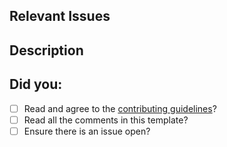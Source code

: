 ## Relevant Issues
<!-- It is mandatory to link to an issue that has been approved by the maintainer, indicated by an "approved" label. -->

<!-- Link the issue by typing: "Closes #<number>" (Closes #0 to close issue 0 for example). -->


## Description
<!-- 
Describe what changes you made, and how you've implemented them. 
Includes the features and dependencies added.
-->

## Did you:
<!-- These are required when contributing. -->
<!-- Replace [ ] with [x] to mark items as done. -->

- [ ] Read and agree to the [contributing guidelines](https://github.com/GDSC-IIIT-Kalyani/hacktobot/blob/main/CONTRIBUTING.md)?
- [ ] Read all the comments in this template?
- [ ] Ensure there is an issue open?
